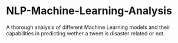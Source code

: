 # NLP-Machine-Learning-Analysis
A thorough analysis of different Machine Learning models and their capabilities in predicting wether a tweet is disaster related or not.
